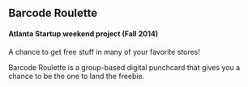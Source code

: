 ## Barcode Roulette
#### Atlanta Startup weekend project (Fall 2014)
A chance to get free stuff in many of your favorite stores! 

Barcode Roulette is a group-based digital punchcard that gives you a chance to be the one to land the freebie.
